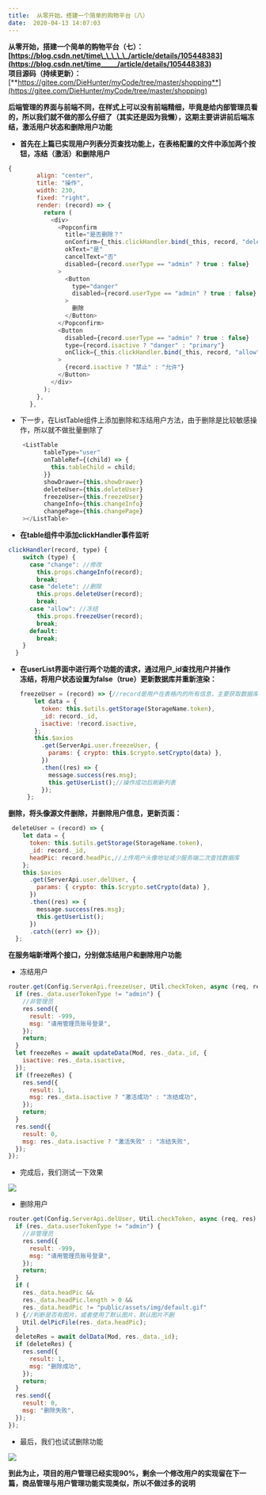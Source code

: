 ```yaml
---
title:  从零开始，搭建一个简单的购物平台（八） 
date:  2020-04-13 14:07:03 
---
```

**从零开始，搭建一个简单的购物平台（七）：[https://blog.csdn.net/time\_\_\_\_\_/article/details/105448383](https://blog.csdn.net/time_____/article/details/105448383)**  
**项目源码（持续更新）：**[**https://gitee.com/DieHunter/myCode/tree/master/shopping**](https://gitee.com/DieHunter/myCode/tree/master/shopping)

**后端管理的界面与前端不同，在样式上可以没有前端精细，毕竟是给内部管理员看的，所以我们就不做的那么仔细了（其实还是因为我懒），这期主要讲讲前后端冻结，激活用户状态和删除用户功能**

* **首先在上篇已实现用户列表分页查找功能上，在表格配置的文件中添加两个按钮，冻结（激活）和删除用户**

```javascript
{
        align: "center",
        title: "操作",
        width: 230,
        fixed: "right",
        render: (record) => {
          return (
            <div>
              <Popconfirm
                title="是否删除？"
                onConfirm={_this.clickHandler.bind(_this, record, "delete")}
                okText="是"
                cancelText="否"
                disabled={record.userType == "admin" ? true : false}
              >
                <Button
                  type="danger"
                  disabled={record.userType == "admin" ? true : false}
                >
                  删除
                </Button>
              </Popconfirm>
              <Button
                disabled={record.userType == "admin" ? true : false}
                type={record.isactive ? "danger" : "primary"}
                onClick={_this.clickHandler.bind(_this, record, "allow")}
              >
                {record.isactive ? "禁止" : "允许"}
              </Button>
            </div>
          );
        },
      },
```

* 下一步，在ListTable组件上添加删除和冻结用户方法，由于删除是比较敏感操作，所以就不做批量删除了

```javascript
    <ListTable
          tableType="user"
          onTableRef={(child) => {
            this.tableChild = child;
          }}
          showDrawer={this.showDrawer}
          deleteUser={this.deleteUser}
          freezeUser={this.freezeUser}
          changeInfo={this.changeInfo}
          changePage={this.changePage}
    ></ListTable>
```

* **在table组件中添加clickHandler事件监听**

```javascript
clickHandler(record, type) {
    switch (type) {
      case "change": //修改
        this.props.changeInfo(record);
        break;
      case "delete": //删除
        this.props.deleteUser(record);
        break;
      case "allow": //冻结
        this.props.freezeUser(record);
        break;
      default:
        break;
    }
  }
```

* **在userList界面中进行两个功能的请求，通过用户\_id查找用户并操作**  
**冻结，将用户状态设置为false（true）更新数据库并重新渲染：**

  ```javascript
  freezeUser = (record) => {//record是用户在表格内的所有信息，主要获取数据库自动生成的_id就行
      let data = {
        token: this.$utils.getStorage(StorageName.token),
        _id: record._id,
        isactive: !record.isactive,
      };
      this.$axios
        .get(ServerApi.user.freezeUser, {
          params: { crypto: this.$crypto.setCrypto(data) },
        })
        .then((res) => {
          message.success(res.msg);
          this.getUserList();//操作成功后刷新列表
        });
    };
  ```
**删除，将头像源文件删除，并删除用户信息，更新页面：**

  ```javascript
   deleteUser = (record) => {
      let data = {
        token: this.$utils.getStorage(StorageName.token),
        _id: record._id,
        headPic: record.headPic,//上传用户头像地址减少服务端二次查找数据库
      };
      this.$axios
        .get(ServerApi.user.delUser, {
          params: { crypto: this.$crypto.setCrypto(data) },
        })
        .then((res) => {
          message.success(res.msg);
          this.getUserList();
        })
        .catch((err) => {});
    };
  ```

**在服务端新增两个接口，分别做冻结用户和删除用户功能**

* 冻结用户

```javascript
router.get(Config.ServerApi.freezeUser, Util.checkToken, async (req, res) => {
  if (res._data.userTokenType != "admin") {
    //非管理员
    res.send({
      result: -999,
      msg: "请用管理员账号登录",
    });
    return;
  }
  let freezeRes = await updateData(Mod, res._data._id, {
    isactive: res._data.isactive,
  });
  if (freezeRes) {
    res.send({
      result: 1,
      msg: res._data.isactive ? "激活成功" : "冻结成功",
    });
    return;
  }
  res.send({
    result: 0,
    msg: res._data.isactive ? "激活失败" : "冻结失败",
  });
});
```

* 完成后，我们测试一下效果

![](https://img-blog.csdnimg.cn/20200411161724407.gif)

* 删除用户

```javascript
router.get(Config.ServerApi.delUser, Util.checkToken, async (req, res) => {
  if (res._data.userTokenType != "admin") {
    //非管理员
    res.send({
      result: -999,
      msg: "请用管理员账号登录",
    });
    return;
  }
  if (
    res._data.headPic &&
    res._data.headPic.length > 0 &&
    res._data.headPic != "public/assets/img/default.gif"
  ) {//判断是否有图片，或者使用了默认图片，默认图片不删
    Util.delPicFile(res._data.headPic);
  }
  deleteRes = await delData(Mod, res._data._id);
  if (deleteRes) {
    res.send({
      result: 1,
      msg: "删除成功",
    });
    return;
  }
  res.send({
    result: 0,
    msg: "删除失败",
  });
});
```

* 最后，我们也试试删除功能

![](https://img-blog.csdnimg.cn/20200411162035977.gif)

**到此为止，项目的用户管理已经实现90%，剩余一个修改用户的实现留在下一篇，商品管理与用户管理功能实现类似，所以不做过多的说明**